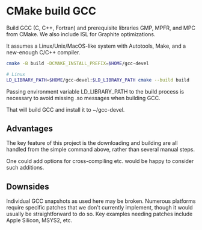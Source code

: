 # CMake build GCC

Build GCC (C, C++, Fortran) and prerequisite libraries GMP, MPFR, and MPC from CMake.
We also include ISL for Graphite optimizations.

It assumes a Linux/Unix/MacOS-like system with Autotools, Make, and a new-enough C/C++ compiler.

```sh
cmake -B build -DCMAKE_INSTALL_PREFIX=$HOME/gcc-devel

# Linux
LD_LIBRARY_PATH=$HOME/gcc-devel:$LD_LIBRARY_PATH cmake --build build
```

Passing environment variable LD_LIBRARY_PATH to the build process is necessary to avoid missing .so messages when building GCC.

That will build GCC and install it to ~/gcc-devel.

## Advantages

The key feature of this project is the downloading and building are all handled from the simple command above, rather than several manual steps.

One could add options for cross-compiling etc. would be happy to consider such additions.

## Downsides

Individual GCC snapshots as used here may be broken.
Numerous platforms require specific patches that we don't currently implement, though it would usually be straightforward to do so.
Key examples needing patches include Apple Silicon, MSYS2, etc.
